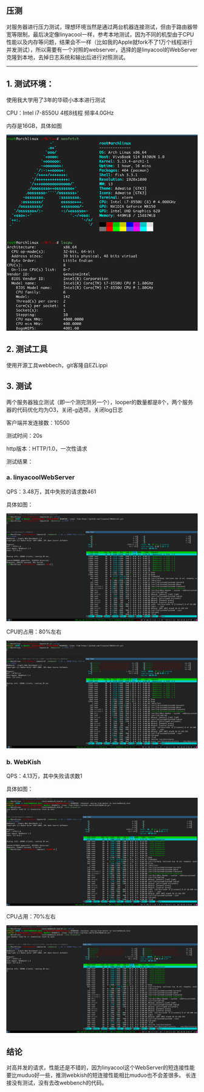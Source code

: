 ## 压测

对服务器进行压力测试，理想环境当然是通过两台机器连接测试，但由于路由器带宽等限制，最后决定像linyacool一样，参考本地测试，因为不同的机型由于CPU性能以及内存等问题，结果会不一样（比如我的Apple就fork不了1万个线程进行并发测试），所以需要有一个对照的webserver，选择的是linyacool的WebServer克隆到本地，去掉日志系统和输出后进行对照测试。

--------

## 1. 测试环境：

使用我大学用了3年的华硕小本本进行测试

CPU：Intel i7-8550U 4核8线程 频率4.0GHz

内存是16GB，具体如图

![CPUinfo](images/cpuinfo.png)

## 2. 测试工具

使用开源工具webbech，git客隆自EZLippi

## 3. 测试

两个服务器独立测试（即一个测完测另一个），looper的数量都是8个，两个服务器的代码优化均为O3，关闭-g选项，关闭log日志

客户端并发连接数：10500

测试时间：20s

http版本：HTTP/1.0，一次性请求

测试结果：

### a. linyacoolWebServer

QPS：3.48万，其中失败的请求数461

具体如图：

![LinyacoolWebRes](images/linyacool-web-new-res.png)

CPU的占用：80%左右

![LinyacoolWeb](images/linyacool-web-new.png)

### b. WebKish

QPS：4.13万，其中失败请求数1

具体如图：

![WebKishRes](images/webkish-web-new-res.png)

CPU占用：70%左右

![WebKishHtop](images/webkish-web-new.png)

## 结论
对高并发的请求，性能还是不错的，因为linyacool这个WebServer的短连接性能要比muduo好一些，推测webkish的短连接性能相比muduo也不会差很多。
长连接没有测试，没有去改webbench的代码。
